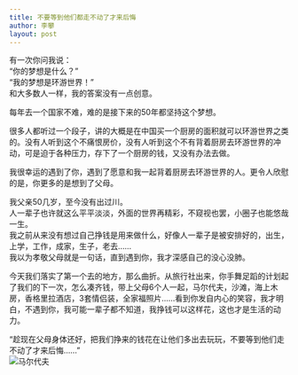 ```yaml
---
title: 不要等到他们都走不动了才来后悔
author: 李攀
layout: post
---
```

有一次你问我说：  
“你的梦想是什么？”  
“我的梦想是环游世界！”  
和大多数人一样，我的答案没有一点创意。

每年去一个国家不难，难的是接下来的50年都坚持这个梦想。

很多人都听过一个段子，讲的大概是在中国买一个厨房的面积就可以环游世界之类的。没有人听到这个不痛恨房价，没有人听到这个不有背着厨房去环游世界的冲动，可是迫于各种压力，存下了一个厨房的钱，又没有办法去做。

我很幸运的遇到了你，遇到了愿意和我一起背着厨房去环游世界的人。更令人欣慰的是，你更多的是想到了父母。

我父亲50几岁，至今没有出过川。  
人一辈子也许就这么平平淡淡，外面的世界再精彩，不窥视也罢，小圈子也能悠哉一生。  
我之前从来没有想过自己挣钱是用来做什么，好像人一辈子是被安排好的，出生，上学，工作，成家，生子，老去……  
我以为孝敬父母就是一句话，直到遇到你，我才深感自己的没心没肺。

今天我们落实了第一个去的地方，那么曲折。从旅行社出来，你手舞足蹈的计划起了我们的下一次，怎么凑齐钱，带上父母6个人一起，马尔代夫，沙滩，海上木房，香格里拉酒店，3套情侣装，全家福照片……看到你发自内心的笑容，我才明白，不遇到你，我可能一辈子都不知道，我挣钱可以这样花，这也才是生活的动力。

“趁现在父母身体还好，把我们挣来的钱花在让他们多出去玩玩，不要等到他们走不动了才来后悔……”  
![马尔代夫][1]

 [1]: http://pic.yupoo.com/aixixili/CcCvefj5/medish.jpg
